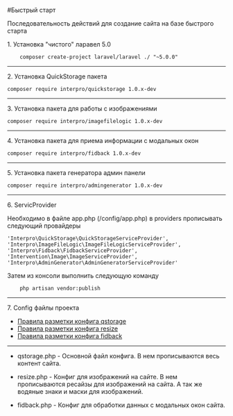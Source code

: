 #Быстрый старт

Последовательность действий для создание сайта на базе быстрого старта

1\. Установка "чистого" ларавел 5.0


        composer create-project laravel/laravel ./ "~5.0.0"

---
2\. Установка QuickStorage пакета


    composer require interpro/quickstorage 1.0.x-dev

---
3\. Установка пакета для работы с изображениями 


    composer require interpro/imagefilelogic 1.0.x-dev

---
4\. Установка пакета для приема информации с модальных окон


    composer require interpro/fidback 1.0.x-dev

---
5\. Установка пакета генератора админ панели


    composer require interpro/admingenerator 1.0.x-dev

---
6\. ServicProvider

Необходимо в файле app.php (/config/app.php) в providers прописывать следующий провайдеры

    'Interpro\QuickStorage\QuickStorageServiceProvider',
    'Interpro\ImageFileLogic\ImageFileLogicServiceProvider',
    'Interpro\Fidback\FidbackServiceProvider',
    'Intervention\Image\ImageServiceProvider',
    'Interpro\AdminGenerator\AdminGeneratorServiceProvider'
    
Затем из консоли выполнить следующую команду 
```
    php artisan vendor:publish
```
---
7\. Config файлы проекта
    
- [Правила разметки конфига qstorage](https://github.com/KocaHocTpa/quickstart/blob/master/config.md)
- [Правила разметки конфига resize](http://example.com)
- [Правила разметки конфига fidback](http://example.com)

---
- qstorage.php - Основной файл конфига. В нем прописываются весь контент сайта.
    
- resize.php   - Конфиг для изображений на сайте. В нем прописываются ресайзы для изображений на сайта.
  А так же водяные знаки и маски для изображений.
  
- fidback.php  - Конфиг для обработки данных с модальных окон сайта.  